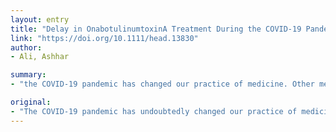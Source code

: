 ```yaml
---
layout: entry
title: "Delay in OnabotulinumtoxinA Treatment During the COVID-19 Pandemic-Perspectives from a Virus Hotspot"
link: "https://doi.org/10.1111/head.13830"
author:
- Ali, Ashhar

summary:
- "the COVID-19 pandemic has changed our practice of medicine. Other medical conditions have temporarily but understandably faced constraint. For migraine patients who often require in-person visits for infusions and procedures, this has become particularly challenging. Here, we share our experience innavigating this exigency amidst a local surge. We share our experiences in navigating the local surge of COVId-19. Our collective resources and attention focused on caring for those afflicted with the disease."

original:
- "The COVID-19 pandemic has undoubtedly changed our practice of medicine. With our collective resources and attention focused on caring for those afflicted with the disease, other medical conditions have temporarily but understandably faced constraint. For migraine patients who often require in-person visits for infusions and procedures, this has become particularly challenging. Here, we share our experience in navigating this exigency amidst a local surge of COVID-19."
---
```


